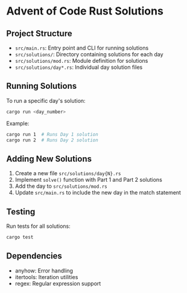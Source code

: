 # Advent of Code Rust Solutions

## Project Structure
- `src/main.rs`: Entry point and CLI for running solutions
- `src/solutions/`: Directory containing solutions for each day
- `src/solutions/mod.rs`: Module definition for solutions
- `src/solutions/day*.rs`: Individual day solution files

## Running Solutions
To run a specific day's solution:
```bash
cargo run <day_number>
```

Example:
```bash
cargo run 1  # Runs Day 1 solution
cargo run 2  # Runs Day 2 solution
```

## Adding New Solutions
1. Create a new file `src/solutions/day{N}.rs`
2. Implement `solve()` function with Part 1 and Part 2 solutions
3. Add the day to `src/solutions/mod.rs`
4. Update `src/main.rs` to include the new day in the match statement

## Testing
Run tests for all solutions:
```bash
cargo test
```

## Dependencies
- anyhow: Error handling
- itertools: Iteration utilities
- regex: Regular expression support
